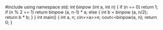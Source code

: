 #include <iostream>
using namespace std;
int binpow (int a, int n) {
	if (n == 0)
          return 1;
        if (n % 2 == 1)
	         return binpow (a, n-1) * a;
	 	    else {
	 	  int b = binpow (a, n/2);
	 	 	return b * b;
	 	}
	 }
int main() {
int a, n;
cin>>a>>n;
cout<<binpow(a, n);
return 0;
}
